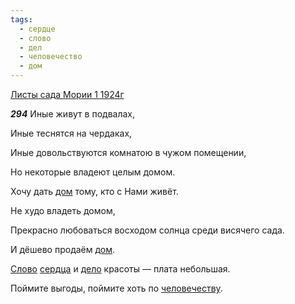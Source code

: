 ```yaml
---
tags:
  - сердце
  - слово
  - дел
  - человечество
  - дом
---
```


[Листы сада Мории 1 1924г](https://127.0.0.1:4002/agni/1924)

___294___
Иные живут в подвалах,   

Иные теснятся на чердаках,   

Иные довольствуются комнатою в чужом помещении,   

Но некоторые владеют целым домом.   

Хочу дать [дом](../../../tags/#дом) тому, кто с Нами живёт.   

Не худо владеть домом,   

Прекрасно любоваться восходом солнца среди висячего сада.   

И дёшево продаём [дом](../../../tags/#дом).   

[Слово](../../../tags/#слово) [сердца](../../../tags/#сердце) и [дело](../../../tags/#дел) красоты — плата небольшая.   

Поймите выгоды, поймите хоть по [человечеству](../../../tags/#человечество).   

